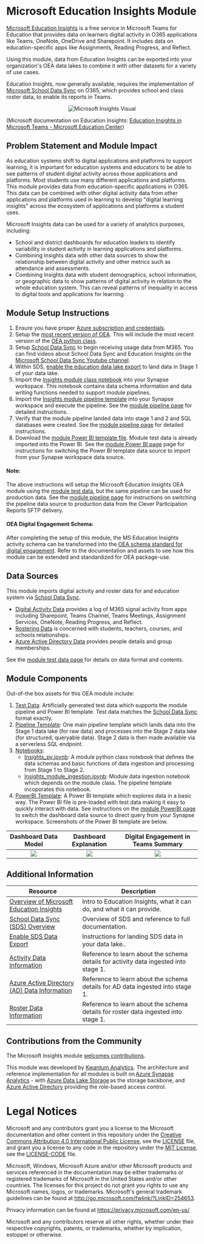 # Microsoft Education Insights Module

[Microsoft Education Insights](https://docs.microsoft.com/en-us/microsoftteams/class-insights) is a free service in Microsoft Teams for Education that provides data on learners digital activity in O365 applications like Teams, OneNote, OneDrive and Sharepoint. It includes data on education-specific apps like Assignments, Reading Progress, and Reflect. 

Using this module, data from Education Insights can be exported into your organization's OEA data lakes to combine it with other datasets for a variety of use cases. 

Education Insights, now generally available, requires the implementation of [Microsoft School Data Sync](https://sds.microsoft.com/) on O365, which provides school and class roster data, to enable its reports in Teams.

<p align="center">
  <img src="https://github.com/microsoft/OpenEduAnalytics/blob/main/modules/Microsoft_Data/Microsoft_Education_Insights/docs/images/insights%20visual.png" alt="Microsoft Insights Visual"/>
</p>

 (Microsoft documentation on Education Insights: [Education Insights in Microsoft Teams - Microsoft Education Center](https://docs.microsoft.com/en-us/schooldatasync/enabling-insights-premium-export)) 
 
## Problem Statement and Module Impact

As education systems shift to digital applications and platforms to support learning, it is important for education systems and educators to be able to see patterns of student digital activity across those applications and platforms. Most students use many different applications and platforms. This module provides data from education-specific applications in O365. This data can be combined with other digital activity data from other applications and platforms used in learning to develop "digital learning insights" across the ecosystem of applications and platforms a student uses.

Microsoft Insights data can be used for a variety of analytics purposes, including:
 - School and district dashboards for education leaders to identify variability in student activity in learning applications and platforms. 
 - Combining Insights data with other data sources to show the relationship between digital activity and other metrics such as attendance and assessments. 
 - Combining Insights data with student demographics, school information, or geographic data to show patterns of digital activity in relation to the whole education system. This can reveal patterns of inequality in access to digital tools and applications for learning.

## Module Setup Instructions

1. Ensure you have proper [Azure subscription and credentials](https://github.com/microsoft/OpenEduAnalytics#what-you-need).
2. Setup the [most recent version of OEA](https://github.com/microsoft/OpenEduAnalytics#setup). This will include the most recent version of the [OEA python class](https://github.com/microsoft/OpenEduAnalytics/blob/main/framework/notebook/OEA_py.ipynb).
3. Setup [School Data Sync](https://sds.microsoft.com/) to begin receiving usage data from M365. You can find videos about School Data Sync and Education Insights on the [Microsoft School Data Sync Youtube channel](https://www.youtube.com/channel/UCA8ZOC7eTfzLlkcFW3imkHg/featured).
4. Within SDS, [enable the education data lake export](https://docs.microsoft.com/en-us/schooldatasync/enable-education-data-lake-export) to land data in Stage 1 of your data lake.
5. Import the [Insights module class notebook](https://github.com/microsoft/OpenEduAnalytics/blob/main/modules/Microsoft_Data/Microsoft_Education_Insights/notebook/Insights_py.ipynb) into your Synapse workspace. This notebook contains data schema information and data writing functions needed to support module pipelines. 
6. Import the [Insights module pipeline template](https://github.com/microsoft/OpenEduAnalytics/tree/main/modules/Microsoft_Data/Microsoft_Education_Insights/pipeline) into your Synapse workspace and execute the pipeline. See the [module pipeline page](https://github.com/microsoft/OpenEduAnalytics/tree/main/modules/Microsoft_Data/Microsoft_Education_Insights/pipeline) for detailed instructions.
7. Verify that the module pipeline landed data into stage 1 and 2 and SQL databases were created. See the [module pipeline page](https://github.com/microsoft/OpenEduAnalytics/tree/main/modules/Microsoft_Data/Microsoft_Education_Insights/pipeline) for detailed instructions.
8. Download the [module Power BI template file](https://github.com/microsoft/OpenEduAnalytics/tree/main/modules/Microsoft_Data/Microsoft_Education_Insights/powerbi). Module test data is already imported into the Power BI. See the [module Power BI page](https://github.com/microsoft/OpenEduAnalytics/tree/main/modules/Microsoft_Data/Microsoft_Education_Insights/powerbi) page for instructions for switching the Power BI template data source to import from your Synapse workspace data source.

#### Note: 

The above instructions will setup the Microsoft Education Insights OEA module using the [module test data](https://github.com/microsoft/OpenEduAnalytics/tree/main/modules/Microsoft_Data/Microsoft_Education_Insights/test_data), but the same pipeline can be used for production data. See the [module pipeline page](https://github.com/microsoft/OpenEduAnalytics/tree/main/modules/Microsoft_Data/Microsoft_Education_Insights/pipeline) for instructions on switching the pipeline data source to production data from the Clever Participation Reports SFTP delivery.

#### OEA Digital Engagement Schema:

After completing the setup of this module, the MS Education Insights activity schema can be transformed into the [OEA schema standard for digital engagement](https://github.com/microsoft/OpenEduAnalytics/tree/main/modules/_OEA_Schemas/Digital_Engagement_Schema). Refer to the documentation and assets to see how this module can be extended and standardized for OEA package-use.

## Data Sources

This module imports digital activity and roster data for and education system via [School Data Sync](https://sds.microsoft.com/).
- [Digital Activity Data](https://docs.microsoft.com/en-us/schooldatasync/data-lake-schema-activity) provides a log of M365 signal activity from apps including Sharepoint, Teams Channel, Teams Meetings, Assignment Services, OneNote, Reading Progress, and Reflect.
- [Rostering Data](https://docs.microsoft.com/en-us/schooldatasync/data-lake-schema-rostering) is concerned with students, teachers, courses, and schools relationships.
- [Azure Active Directory Data](https://docs.microsoft.com/en-us/schooldatasync/data-lake-schema-azure-ad) provides people details and group memberships.

See the [module test data page](https://github.com/microsoft/OpenEduAnalytics/tree/main/modules/Microsoft_Data/Microsoft_Education_Insights/test_data) for details on data format and contents.

## Module Components
Out-of-the box assets for this OEA module include: 
1. [Test Data](https://github.com/microsoft/OpenEduAnalytics/tree/main/modules/Microsoft_Insights/test_data): Artificially generated test data which supports the module pipeline and Power BI template. Test data matches the [School Data Sync](https://sds.microsoft.com/) format exactly.
2. [Pipeline Template](https://github.com/microsoft/OpenEduAnalytics/tree/main/modules/Microsoft_Insights/pipeline): One main pipeline template which lands data into the Stage 1 data lake (for raw data) and processes into the Stage 2 data lake (for structured, queryable data). Stage 2 data is then made available via a serverless SQL endpoint.
3. [Notebooks](https://github.com/microsoft/OpenEduAnalytics/tree/main/modules/Microsoft_Insights/notebook): 
    - [Insights_py.ipynb](https://github.com/microsoft/OpenEduAnalytics/blob/main/modules/Microsoft_Data/Microsoft_Education_Insights/notebook/Insights_py.ipynb): A module python class notebook that defines the data schemas and basic functions of data ingestion and processing from Stage 1 to Stage 2.
    - [Insights_module_ingestion.ipynb](https://github.com/microsoft/OpenEduAnalytics/blob/main/modules/Microsoft_Data/Microsoft_Education_Insights/notebook/Insights_module_ingestion.ipynb): Module data ingestion notebook which depends on the module class. The pipeline template incoporates this notebook. 
4. [PowerBI Template](https://github.com/microsoft/OpenEduAnalytics/tree/main/modules/Microsoft_Data/Microsoft_Education_Insights/powerbi): A Power BI template which explores data in a basic way. The Power BI file is pre-loaded with test data making it easy to quickly interact with data. See instructions on the [module PowerBI page](https://github.com/microsoft/OpenEduAnalytics/tree/main/modules/Microsoft_Data/Microsoft_Education_Insights/powerbi) to switch the dashboard data source to direct query from your Synapse workspace. Screenshots of the Power BI template are below.

Dashboard Data Model  | Dashboard Explanation | Digital Engagement in Teams Summary
:-------------------------:|:-------------------------:|:-------------------------:
![](https://github.com/microsoft/OpenEduAnalytics/blob/main/modules/Microsoft_Data/Microsoft_Education_Insights/docs/images/Insights%20Module%20Star%20Schema.png) |  ![](https://github.com/microsoft/OpenEduAnalytics/blob/main/modules/Microsoft_Data/Microsoft_Education_Insights/docs/images/Insights%20Module%20Explanation%20Page.png) |  ![](https://github.com/microsoft/OpenEduAnalytics/blob/main/modules/Microsoft_Data/Microsoft_Education_Insights/docs/images/Insights%20Module%20Sample%20Dashboard.png)   
## Additional Information

| Resource | Description |
| --- | --- |
| [Overview of Microsoft Education Insights](https://docs.microsoft.com/en-us/microsoftteams/class-insights) | Intro to Education Insights, what it can do, and what it can provide. |
| [School Data Sync (SDS) Overview](https://docs.microsoft.com/en-us/schooldatasync/) | Overview of SDS and reference to full documentation. |
| [Enable SDS Data Export](https://docs.microsoft.com/en-us/schooldatasync/enable-education-data-lake-export) | Instructions for landing SDS data in your data lake.. |
| [Activity Data Information](https://docs.microsoft.com/en-us/schooldatasync/data-lake-schema-activity) | Reference to learn about the schema details for activity data ingested into stage 1. |
| [Azure Active Directory (AD) Data Information](https://docs.microsoft.com/en-us/schooldatasync/data-lake-schema-azure-ad) | Reference to learn about the schema details for AD data ingested into stage 1. |
| [Roster Data Information](https://docs.microsoft.com/en-us/schooldatasync/data-lake-schema-rostering) | Reference to learn about the schema details for roster data ingested into stage 1. |


## Contributions from the Community
 
The Microsoft Insights module [welcomes contributions](https://github.com/microsoft/OpenEduAnalytics/blob/main/CONTRIBUTING.md).

This module was developed by [Kwantum Analytics](https://www.kwantumanalytics.com/). The architecture and reference implementation for all modules is built on [Azure Synapse Analytics](https://azure.microsoft.com/en-us/services/synapse-analytics/) - with [Azure Data Lake Storage](https://docs.microsoft.com/en-us/azure/storage/blobs/data-lake-storage-introduction) as the storage backbone,  and [Azure Active Directory](https://azure.microsoft.com/en-us/services/active-directory/) providing the role-based access control.

# Legal Notices
Microsoft and any contributors grant you a license to the Microsoft documentation and other content
in this repository under the [Creative Commons Attribution 4.0 International Public License](https://creativecommons.org/licenses/by/4.0/legalcode),
see the [LICENSE](LICENSE) file, and grant you a license to any code in the repository under the [MIT License](https://opensource.org/licenses/MIT), see the
[LICENSE-CODE](LICENSE-CODE) file.

Microsoft, Windows, Microsoft Azure and/or other Microsoft products and services referenced in the documentation
may be either trademarks or registered trademarks of Microsoft in the United States and/or other countries.
The licenses for this project do not grant you rights to use any Microsoft names, logos, or trademarks.
Microsoft's general trademark guidelines can be found at http://go.microsoft.com/fwlink/?LinkID=254653.

Privacy information can be found at https://privacy.microsoft.com/en-us/

Microsoft and any contributors reserve all other rights, whether under their respective copyrights, patents,
or trademarks, whether by implication, estoppel or otherwise.
